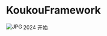 # KoukouFramework
2024 开始
<img align="left" alt="JPG" src="https://github.com/hanshixucode/hanshixucode/blob/main/son.JPG" />
